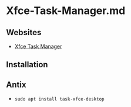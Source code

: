 # Xfce-Task-Manager.md

## Websites

* [Xfce Task Manager](https://docs.xfce.org/apps/xfce4-taskmanager/start)

## Installation

## Antix

* `sudo apt install task-xfce-desktop`
